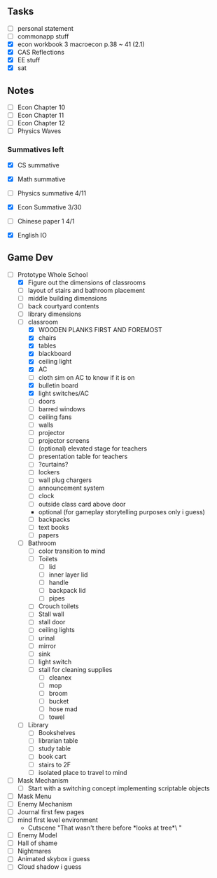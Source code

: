 
## Tasks
- [ ] personal statement
- [ ] commonapp stuff
- [x] econ workbook 3 macroecon p.38 ~ 41 (2.1)
- [x] CAS Reflections
- [x] EE stuff
- [x] sat

## Notes
- [ ] Econ Chapter 10
- [ ] Econ Chapter 11
- [ ] Econ Chapter 12
- [ ] Physics Waves

### Summatives left
- [x] CS summative
- [x] Math summative
- [ ] Physics summative 4/11
- [x] Econ Summative 3/30
- [ ] Chinese paper 1 4/1
- [x] English IO


## Game Dev
- [ ] Prototype Whole School
	- [x] Figure out the dimensions of classrooms
	- [ ] layout of stairs and bathroom placement
	- [ ] middle building dimensions
	- [ ] back courtyard contents
	- [ ] library dimensions
	- [ ] classroom
		- [x] WOODEN PLANKS FIRST AND FOREMOST
		- [x] chairs
		- [x] tables
		- [x] blackboard
		- [x] ceiling light
		- [x] AC
		- [ ] cloth sim on AC to know if it is on
		- [x] bulletin board
		- [x] light switches/AC
		- [ ] doors
		- [ ] barred windows
		- [ ] ceiling fans
		- [ ] walls
		- [ ] projector
		- [ ] projector screens
		- [ ] (optional) elevated stage for teachers
		- [ ] presentation table for teachers
		- [ ] ?curtains?
		- [ ] lockers
		- [ ] wall plug chargers
		- [ ] announcement system
		- [ ] clock
		- [ ] outside class card above door
		- optional (for gameplay storytelling purposes only i guess)
		- [ ] backpacks
		- [ ] text books
		- [ ] papers
	- [ ] Bathroom
		- [ ] color transition to mind
		- [ ] Toilets
			- [ ] lid
			- [ ] inner layer lid
			- [ ] handle
			- [ ] backpack lid
			- [ ] pipes
		- [ ] Crouch toilets
		- [ ] Stall wall
		- [ ] stall door
		- [ ] ceiling lights
		- [ ] urinal
		- [ ] mirror
		- [ ] sink
		- [ ] light switch
		- [ ] stall for cleaning supplies
			- [ ] cleanex
			- [ ] mop
			- [ ] broom
			- [ ] bucket
			- [ ] hose mad
			- [ ] towel
	- [ ] Library
		- [ ] Bookshelves
		- [ ] librarian table
		- [ ] study table
		- [ ] book cart
		- [ ] stairs to 2F
		- [ ] isolated place to travel to mind
- [ ] Mask Mechanism
	- [ ] Start with a switching concept implementing scriptable objects
- [ ] Mask Menu
- [ ] Enemy Mechanism
- [ ] Journal first few pages
- [ ] mind first level environment
	- Cutscene "That wasn't there before \*looks at tree*\ "
- [ ] Enemy Model
- [ ] Hall of shame
- [ ] Nightmares
- [ ] Animated skybox i guess
- [ ] Cloud shadow i guess